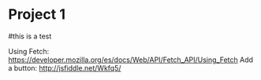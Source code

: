 # Project 1

#this is a test

Using Fetch: https://developer.mozilla.org/es/docs/Web/API/Fetch_API/Using_Fetch
Add a button: http://jsfiddle.net/Wkfq5/
